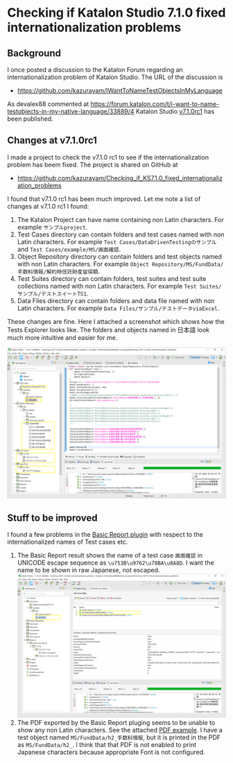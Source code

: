 Checking if Katalon Studio 7.1.0 fixed internationalization problems
==============

## Background

I once posted a discussion to the Katalon Forum regarding an internationalization problem of Katalon Studio.
The URL of the discussion is
- https://github.com/kazurayam/IWantToNameTestObjectsInMyLanguage

As devalex88 commented at https://forum.katalon.com/t/i-want-to-name-testobjects-in-my-native-language/33889/4
Katalon Studio [v7.1.0rc1](https://github.com/katalon-studio/katalon-studio/releases/tag/v7.1.0.rc1) has been published.

## Changes at v7.1.0rc1

I made a project to check the v7.1.0 rc1 to see if the internationalization problem has beem fixed. The project is shared
on GitHub at

- https://github.com/kazurayam/Checking_if_KS7.1.0_fixed_internationalization_problems



I found that v7.1.0 rc1 has been much improved. Let me note a list of changes at v7.1.0 rc1 I found:

1. The Katalon Project can have name containing non Latin characters. For example `サンプルproject`.
2. Test Cases directory can contain folders and test cases named with non Latin characters. For example `Test Cases/DataDrivenTestingのサンプル` and `Test Cases/example/MS/画面確認`.
3. Object Repository directory can contain folders and test objects named with non Latin characters. For example `Object Repository/MS/FundData/手数料情報/解約時信託財産留保額`.
4. Test Suites directory can contain folders, test suites and test suite collections named with non Latin characters. For example `Test Suites/サンプル/テストスイートTS1`.
5. Data Files directory can contain folders and data file named with non Latin characters. For example `Data Files/サンプル/テストデータviaExcel`.

These changes are fine. Here I attached a screenshot which shows how the Tests Explorer looks like. The folders and objects named in 日本語 look much more intuitive and easier  for me.

![Tests Explorer](docs/images/v7.1.0rc1_tests_explorer.png)

## Stuff to be improved

I found a few problems in the [Basic Report plugin](https://store.katalon.com/product/59/Basic-Report) with respect to the internationalized names of Test cases etc.

1. The Basic Report result shows the name of a test case `画面確認` in UNICODE escape sequence as `\u753B\u9762\u78BA\u8A8D`. I want the name to be shown in raw Japanese, not escaped.
![BasicReportResult](docs/images/BasicReportPlugin_should_be_improved.png)
2. The PDF exported by the Basic Report pluging seems to be unable to show any non Latin characters. See the attached [PDF example](docs/pdf/20191118_140318.pdf). I have a test object named `MS/FundData/h2_手数料情報`, but it is printed in the PDF as `MS/FundData/h2_`. I think that that PDF is not enabled to print Japanese characters because appropriate Font is not configured.
